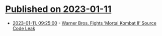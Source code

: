 # [Published on 2023-01-11](index.md)

* [2023-01-11, 09:25:00](https://soylentnews.org/article.pl?sid=23/01/10/083239&from=rss) - [Warner Bros. Fights ‘Mortal Kombat II’ Source Code Leak](https://soylentnews.org/article.pl?sid=23/01/10/083239&from=rss)

